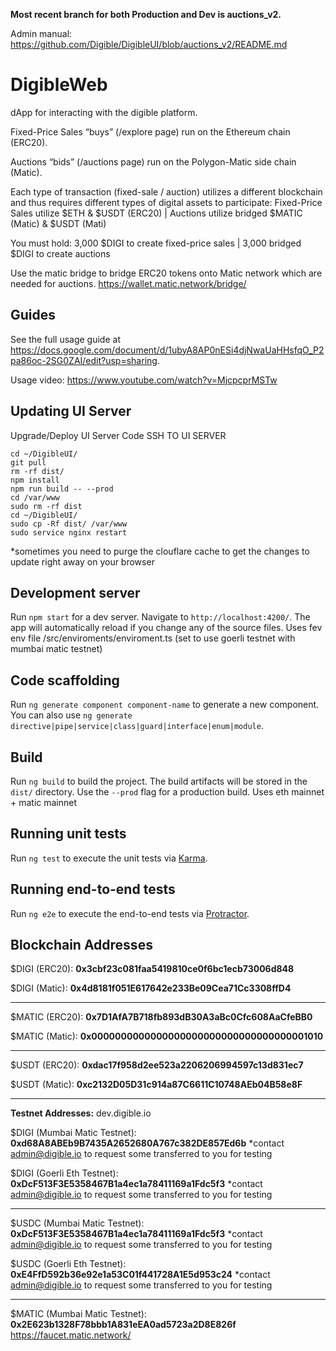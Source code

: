 **Most recent branch for both Production and Dev is auctions_v2.**

Admin manual: https://github.com/Digible/DigibleUI/blob/auctions_v2/README.md


# DigibleWeb

dApp for interacting with the digible platform. 

Fixed-Price Sales “buys” (/explore page)  run on the Ethereum chain (ERC20).

Auctions “bids” (/auctions page) run on the Polygon-Matic side chain (Matic). 

Each type of transaction (fixed-sale / auction) utilizes a different blockchain and thus requires different types of digital assets to participate: 
Fixed-Price Sales utilize $ETH & $USDT (ERC20)  | Auctions utilize bridged $MATIC (Matic) & $USDT (Mati)

You must hold: 3,000 $DIGI to create fixed-price sales | 3,000 bridged $DIGI to create auctions

Use the matic bridge to bridge ERC20 tokens onto Matic network which are needed for auctions. 
https://wallet.matic.network/bridge/

## Guides

See the full usage guide at https://docs.google.com/document/d/1ubyA8AP0nESi4djNwaUaHHsfqO_P2pa86oc-2SG0ZAI/edit?usp=sharing. 

Usage video: https://www.youtube.com/watch?v=MjcpcprMSTw

## Updating UI Server
Upgrade/Deploy UI Server Code
SSH TO UI SERVER

```
cd ~/DigibleUI/
git pull
rm -rf dist/
npm install
npm run build -- --prod
cd /var/www
sudo rm -rf dist
cd ~/DigibleUI/
sudo cp -Rf dist/ /var/www
sudo service nginx restart
```

*sometimes you need to purge the clouflare cache to get the changes to update right away on your browser

## Development server

Run `npm start` for a dev server. Navigate to `http://localhost:4200/`. The app will automatically reload if you change any of the source files. Uses fev env file /src/enviroments/enviroment.ts (set to use goerli testnet with mumbai matic testnet)



## Code scaffolding

Run `ng generate component component-name` to generate a new component. You can also use `ng generate directive|pipe|service|class|guard|interface|enum|module`.

## Build

Run `ng build` to build the project. The build artifacts will be stored in the `dist/` directory. Use the `--prod` flag for a production build. Uses eth mainnet + matic mainnet 

## Running unit tests

Run `ng test` to execute the unit tests via [Karma](https://karma-runner.github.io).

## Running end-to-end tests

Run `ng e2e` to execute the end-to-end tests via [Protractor](http://www.protractortest.org/).


## Blockchain Addresses

$DIGI (ERC20):
**0x3cbf23c081faa5419810ce0f6bc1ecb73006d848**

$DIGI (Matic):
**0x4d8181f051E617642e233Be09Cea71Cc3308ffD4**
______________________________________________

$MATIC (ERC20): 
**0x7D1AfA7B718fb893dB30A3aBc0Cfc608AaCfeBB0**

$MATIC (Matic):
**0x0000000000000000000000000000000000001010**
______________________________________________

$USDT (ERC20): 
**0xdac17f958d2ee523a2206206994597c13d831ec7**

$USDT (Matic):
**0xc2132D05D31c914a87C6611C10748AEb04B58e8F**

_______________________________________________
**Testnet Addresses:**
dev.digible.io

$DIGI (Mumbai Matic Testnet):
**0xd68A8ABEb9B7435A2652680A767c382DE857Ed6b**
*contact admin@digible.io to request some transferred to you for testing

$DIGI (Goerli Eth Testnet):
**0xDcF513F3E5358467B1a4ec1a78411169a1Fdc5f3**
*contact admin@digible.io to request some transferred to you for testing

_______________________________________________________________________

$USDC (Mumbai Matic Testnet):
**0xDcF513F3E5358467B1a4ec1a78411169a1Fdc5f3**
*contact admin@digible.io to request some transferred to you for testing

$USDC (Goerli Eth Testnet):
**0xE4FfD592b36e92e1a53C01f441728A1E5d953c24**
*contact admin@digible.io to request some transferred to you for testing

_______________________________________________________________________

$MATIC (Mumbai Matic Testnet):
**0x2E623b1328F78bbb1A831eEA0ad5723a2D8E826f**
https://faucet.matic.network/
